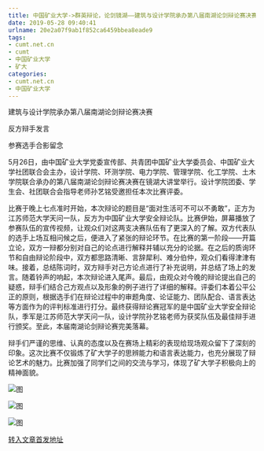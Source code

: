 ```yaml
---
title: 中国矿业大学->群英辩论，论剑镜湖——建筑与设计学院承办第八届南湖论剑辩论赛决赛 | cumt.net.cn
date: 2019-05-28 09:40:41
urlname: 20e2a07f9ab1f852ca6459bbea8eade9
tags: 
- cumt.net.cn
- cumt
- 中国矿业大学
- 矿大
categories:
- cumt.net.cn
- 中国矿业大学
---
```



建筑与设计学院承办第八届南湖论剑辩论赛决赛

反方辩手发言

参赛选手合影留念

5月26日，由中国矿业大学党委宣传部、共青团中国矿业大学委员会、中国矿业大学社团联合会主办，设计学院、环测学院、电力学院、管理学院、化工学院、土木学院联合承办的第八届南湖论剑辩论赛决赛在镜湖大讲堂举行。设计学院团委、学生会、社团联合会指导老师孙艺铭受邀担任本次比赛评委。

比赛于晚上七点准时开始，本次辩论的题目是“面对生活可不可以不勇敢”，正方为江苏师范大学天问一队，反方为中国矿业大学安全辩论队。比赛伊始，屏幕播放了参赛队伍的宣传视频，让观众们对这两支决赛队伍有了更深入的了解。双方代表队的选手上场互相问候之后，便进入了紧张的辩论环节。在比赛的第一阶段——开篇立论，双方一辩都分别对自己的论点进行解释并辅以充分的论据。在之后的质询环节和自由辩论阶段中，双方都思路清晰、言辞犀利、难分伯仲，观众们看得津津有味。接着，总结陈词时，双方辩手对己方论点进行了补充说明，并总结了场上的发言。随着铃声的响起，本次辩论进入尾声。最后，由观众对今晚的辩论提出自己的疑惑，辩手们结合己方观点以及形象的例子进行了详细的解释。评委们本着公平公正的原则，根据选手们在辩论过程中的审题角度、论证能力、团队配合、语言表达等方面作为的评判标准进行打分。最终获得辩论赛冠军的是中国矿业大学安全辩论队，季军是江苏师范大学天问一队，设计学院孙艺铭老师为获奖队伍及最佳辩手进行颁奖。至此，本届南湖论剑辩论赛完美落幕。

辩手们严谨的思维、认真的态度以及在赛场上精彩的表现给现场观众留下了深刻的印象。这次比赛不仅锻炼了矿大学子的思辨能力和语言表达能力，也充分展现了辩论艺术的魅力。比赛加强了同学们之间的交流与学习，体现了矿大学子积极向上的精神面貌。



![图](http://art.cumt.edu.cn/_upload/article/images/db/81/e3915edf41ce932b7c08cc757501/4e44c05b-c7c2-488a-a769-4a61a386c5ef.jpg)

![图](http://art.cumt.edu.cn/_upload/article/images/db/81/e3915edf41ce932b7c08cc757501/f3580621-11f1-48fe-bd93-35948ec6cc80.jpg)

![图](http://art.cumt.edu.cn/_upload/article/images/db/81/e3915edf41ce932b7c08cc757501/ffb316c1-4853-44a8-8900-f6e8a1acdac6.jpg)

[转入文章首发地址](http://xwzx.cumt.edu.cn/0a/f9/c523a527097/page.htm)